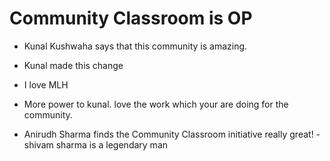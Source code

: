# Community Classroom is OP

- Kunal Kushwaha says that this community is amazing.
- Kunal made this change
- I love MLH
- More power to kunal. love the work which your are doing for the community.

- Anirudh Sharma finds the Community Classroom initiative really great!
-shivam sharma is a legendary man
